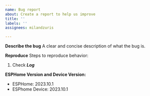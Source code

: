 ```yaml
---
name: Bug report
about: Create a report to help us improve
title: ''
labels: ''
assignees: milandzuris

---
```


**Describe the bug**
A clear and concise description of what the bug is.

**Reproduce**
Steps to reproduce behavior:
1. Check *****Log*****

**ESPHome Version and Device Version:**
 - ESPHome: 2023.10.1
 - ESPhome Device: 2023.10.1
